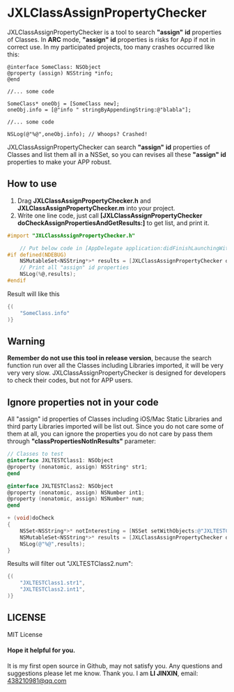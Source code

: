 # JXLClassAssignPropertyChecker

JXLClassAssignPropertyChecker is a tool to search **"assign"** **id** properties of Classes.
In **ARC** mode, **"assign"** **id** properties is risks for App if not in correct use. In my participated projects, too many crashes occurred like this:
```
@interface SomeClass: NSObject
@property (assign) NSString *info;
@end

//... some code

SomeClass* oneObj = [SomeClass new];
oneObj.info = [@"info " stringByAppendingString:@"blabla"];

//... some code

NSLog(@"%@",oneObj.info); // Whoops? Crashed!

```
JXLClassAssignPropertyChecker can search **"assign"** **id** properties of Classes and list them all in a NSSet, so you can revises all these **"assign"** **id** properties to make your APP robust.

## How to use
1. Drag **JXLClassAssignPropertyChecker.h** and **JXLClassAssignPropertyChecker.m** into your project.
2. Write one line code, just call **[JXLClassAssignPropertyChecker doCheckAssignPropertiesAndGetResults:]** to get list, and print it.
```objective-c
#import "JXLClassAssignPropertyChecker.h"

    // Put below code in [AppDelegate application:didFinishLaunchingWithOptions:] or main() in Debug Mode
#if defined(NDEBUG)
    NSMutableSet<NSString*>* results = [JXLClassAssignPropertyChecker doCheckAssignPropertiesAndGetResults:nil];
    // Print all "assign" id properties
    NSLog(%@,results);
#endif

```
Result will like this
```objective-c
{(
    "SomeClass.info"
)}
```

## Warning
**Remember do not use this tool in release version**, because the search function run over all the Classes including Libraries imported, it will be very very very slow. JXLClassAssignPropertyChecker is designed for developers to check their codes, but not for APP users.

## Ignore properties not in your code
All "assign" id properties of Classes including iOS/Mac Static Libraries and third party Libraries imported will be list out. Since you do not care some of them at all, you can ignore the properties you do not care by pass them through **"classPropertiesNotInResults"** parameter:
```objective-c
// Classes to test
@interface JXLTESTClass1: NSObject
@property (nonatomic, assign) NSString* str1;
@end

@interface JXLTESTClass2: NSObject
@property (nonatomic, assign) NSNumber int1;
@property (nonatomic, assign) NSNumber* num;
@end

+ (void)doCheck
{
    NSSet<NSString*>* notInteresting = [NSSet setWithObjects:@"JXLTESTClass2.num", nil];
    NSMutableSet<NSString*>* results = [JXLClassAssignPropertyChecker doCheckAssignPropertiesAndGetResults:notInteresting];
    NSLog(@"%@",results);
}
```
Results will filter out "JXLTESTClass2.num":
```objective-c
{(
    "JXLTESTClass1.str1",
    "JXLTESTClass2.int1",
)}
```

## LICENSE
MIT License

#### Hope it helpful for you.
It is my first open source in Github, may not satisfy you. Any questions and suggestions please let me know. Thank you. I am **LI JINXIN**, email: 438210981@qq.com

